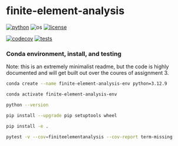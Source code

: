 # finite-element-analysis

[![python](https://img.shields.io/badge/python-3.12-blue.svg)](https://www.python.org/)
![os](https://img.shields.io/badge/os-ubuntu%20|%20macos%20|%20windows-blue.svg)
[![license](https://img.shields.io/badge/license-MIT-green.svg)](https://github.com/sandialabs/sibl#license)

[![codecov](https://codecov.io/gh/Lejeune-Lab-Graduate-Course-Materials/finite-element-analysis/graph/badge.svg?token=p5DMvJ6byO)](https://codecov.io/gh/Lejeune-Lab-Graduate-Course-Materials/finite-element-analysis)
[![tests](https://github.com/Lejeune-Lab-Graduate-Course-Materials/finite-element-analysis/actions/workflows/tests.yml/badge.svg)](https://github.com/Lejeune-Lab-Graduate-Course-Materials/finite-element-analysis/actions)


### Conda environment, install, and testing

Note: this is an extremely minimalist readme, but the code is highly documented and will get built out over the coures of assignment 3.

```bash
conda create --name finite-element-analysis-env python=3.12.9
```

```bash
conda activate finite-element-analysis-env
```

```bash
python --version
```

```bash
pip install --upgrade pip setuptools wheel
```

```bash
pip install -e .
```

```bash
pytest -v --cov=finiteelementanalysis --cov-report term-missing
```
